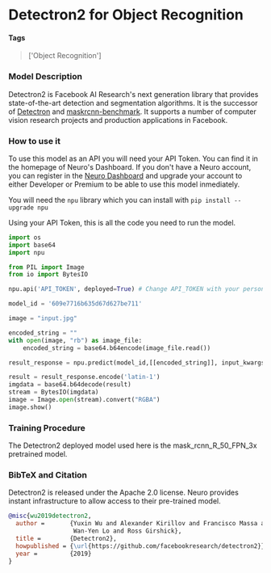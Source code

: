 # Detectron2 for Object Recognition

#### Tags

> ['Object Recognition']

### Model Description

Detectron2 is Facebook AI Research's next generation library
that provides state-of-the-art detection and segmentation algorithms.
It is the successor of
[Detectron](https://github.com/facebookresearch/Detectron/)
and [maskrcnn-benchmark](https://github.com/facebookresearch/maskrcnn-benchmark/).
It supports a number of computer vision research projects and production applications in Facebook.

### How to use it

To use this model as an API you will need your API Token. You can find it in the homepage of Neuro's Dashboard. If you don't have a Neuro account, you can register in the [Neuro Dashboard](https://dashboard.getneuro.ai/) and upgrade your account to either Developer or Premium to be able to use this model inmediately.

You will need the `npu` library which you can install with `pip install --upgrade npu`

Using your API Token, this is all the code you need to run the model.

```python
import os
import base64
import npu

from PIL import Image
from io import BytesIO

npu.api('API_TOKEN', deployed=True) # Change API_TOKEN with your personal API token

model_id = '609e7716b635d67d627be711'

image = "input.jpg"

encoded_string = ""
with open(image, "rb") as image_file:
    encoded_string = base64.b64encode(image_file.read())

result_response = npu.predict(model_id,[[encoded_string]], input_kwargs={"render_boxes": True})[0]

result = result_response.encode('latin-1')
imgdata = base64.b64decode(result)
stream = BytesIO(imgdata)
image = Image.open(stream).convert("RGBA")
image.show()
```

### Training Procedure

The Detectron2 deployed model used here is the mask_rcnn_R_50_FPN_3x pretrained model.

### BibTeX and Citation

Detectron2 is released under the Apache 2.0 license. Neuro provides instant infrastructure to allow access to their pre-trained model.

```bibtex
@misc{wu2019detectron2,
  author =       {Yuxin Wu and Alexander Kirillov and Francisco Massa and
                  Wan-Yen Lo and Ross Girshick},
  title =        {Detectron2},
  howpublished = {\url{https://github.com/facebookresearch/detectron2}},
  year =         {2019}
}
```
